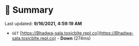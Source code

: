 # 📖 Summary
Last updated: **9/16/2021, 4:59:19 AM**

- `GET` [https://Bhadwa-sala.toxicblte.repl.co](https://Bhadwa-sala.toxicblte.repl.co) - **Down** (274ms)
